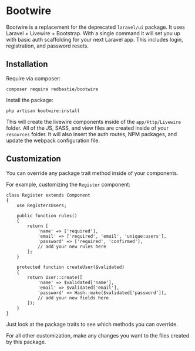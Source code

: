 # Bootwire

Bootwire is a replacement for the deprecated `laravel/ui` package. It uses Laravel + Livewire + Bootstrap. With a single command it will set you up with basic auth scaffolding for your next Laravel app. This includes login, registration, and password resets.

## Installation

Require via composer:

    composer require redbastie/bootwire
    
Install the package:

    php artisan bootwire:install
    
This will create the livewire components inside of the `app/Http/Livewire` folder. All of the JS, SASS, and view files are created inside of your `resources` folder. It will also insert the auth routes, NPM packages, and update the webpack configuration file.

## Customization

You can override any package trait method inside of your components.

For example, customizing the `Register` component:

    class Register extends Component
    {
        use RegistersUsers;
        
        public function rules()
        {
            return [
                'name' => ['required'],
                'email' => ['required', 'email', 'unique:users'],
                'password' => ['required', 'confirmed'],
                // add your new rules here
            ];
        }
    
        protected function createUser($validated)
        {
            return User::create([
                'name' => $validated['name'],
                'email' => $validated['email'],
                'password' => Hash::make($validated['password']),
                // add your new fields here
            ]);
        }
    }
    
Just look at the package traits to see which methods you can override.
    
For all other customization, make any changes you want to the files created by this package.
